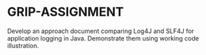 # GRIP-ASSIGNMENT

Develop an approach document comparing Log4J and SLF4J for application logging in Java. Demonstrate them using working code illustration.
